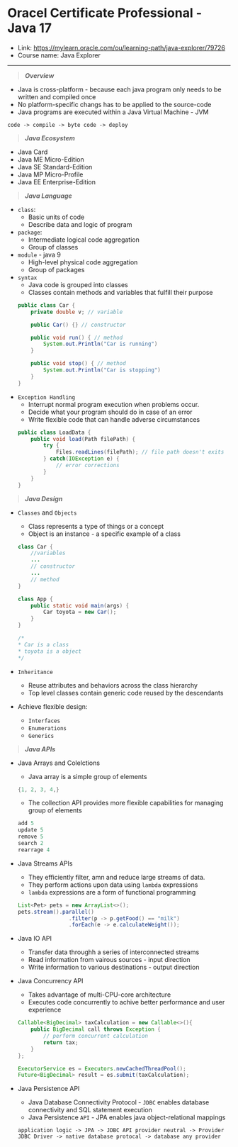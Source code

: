 # Oracel Certificate Professional - Java 17
- Link: https://mylearn.oracle.com/ou/learning-path/java-explorer/79726
- Course name: Java Explorer

---

> ***Overview***
- Java is cross-platform - because each java program only needs to be written and compiled once
- No platform-specific changs has to be applied to the source-code
- Java programs are executed within a Java Virtual Machine - JVM

```
code -> compile -> byte code -> deploy
```

> ***Java Ecosystem***
- Java Card
- Java ME Micro-Edition
- Java SE Standard-Edition
- Java MP Micro-Profile
- Java EE Enterprise-Edition

> ***Java Language***
- `class`: 
    - Basic units of code
    - Describe data and logic of program
- `package`:    
    - Intermediate logical code aggregation
    - Group of classes
- `module` - java 9
    - High-level physical code aggregation
    - Group of packages
- `syntax`
    - Java code is grouped into classes
    - Classes contain methods and variables that fulfill their purpose
    ```java
    public class Car {
        private double v; // variable

        public Car() {} // constructor

        public void run() { // method
            System.out.Println("Car is running")
        }

        public void stop() { // method
            System.out.Println("Car is stopping")
        }
    }
    ```
- `Exception Handling`
    - Interrupt normal program execution when problems occur.
    - Decide what your program should do in case of an error
    - Write flexible code that can handle adverse circumstances
    ```java
    public class LoadData {
        public void load(Path filePath) {
            try {
                Files.readLines(filePath); // file path doesn't exits
            } catch(IOException e) {
                // error corrections
            }
        }
    }
    ```

> ***Java Design***
- `Classes` and `Objects`
    - Class represents a type of things or a concept
    - Object is an instance - a specific example of a class

    ```java
    class Car {
        //variables
        ...
        // constructor
        ...
        // method
    }

    class App {
        public static void main(args) {
            Car toyota = new Car();
        }
    }

    /*
    * Car is a class
    * toyota is a object
    */
    ```
- `Inheritance`
    - Reuse attributes and behaviors across the class hierarchy
    - Top level classes contain generic code reused by the descendants

- Achieve flexible design:
    - `Interfaces`
    - `Enumerations`
    - `Generics`

> ***Java APIs***
- Java Arrays and Colelctions
     - Java array is a simple group of elements
     ```java
     {1, 2, 3, 4,}
     ```
     - The collection API provides more flexible capabilities for managing group of elements
     ```java
     add 5
     update 5
     remove 5
     search 2
     rearrage 4
    ```
- Java Streams APIs
    - They efficiently filter, amn and reduce large streams of data.
    - They perform actions upon data using `lambda` expressions
    - `lambda` expressions are a form of functional programming
    ```java
    List<Pet> pets = new ArrayList<>();
    pets.stream().parallel()
                    .filter(p -> p.getFood() == "milk")
                    .forEach(e -> e.calculateWeight());
    ```

- Java IO API
    - Transfer data throughh a series of interconnected streams
    - Read information from vairous sources - input direction
    - Write information to various destinations - output direction

- Java Concurrency API
    - Takes advantage of multi-CPU-core architecture
    - Executes code concurrently to achive better performance and user experience
    ```java
    Callable<BigDecimal> taxCalculation = new Callable<>(){
        public BigDecimal call throws Exception {
            // perform concurrent calculation 
            return tax; 
        }
    };

    ExecutorService es = Executors.newCachedThreadPool();
    Future<BigDecimal> result = es.submit(taxCalculation);
    ```

- Java Persistence API 
    - Java Database Connectivity Protocol - `JDBC` enables database connectivity and SQL statement execution
    - Java Persistence `API` - JPA enables java object-relational mappings
    ```
    application logic -> JPA -> JDBC API provider neutral -> Provider JDBC Driver -> native database protocal -> database any provider
    ```